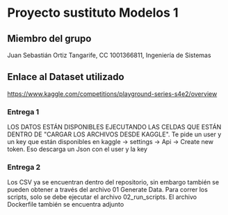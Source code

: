 # Proyecto sustituto Modelos 1

## Miembro del grupo
Juan Sebastián Ortiz Tangarife, CC 1001366811, Ingeniería de Sistemas


## Enlace al Dataset utilizado
https://www.kaggle.com/competitions/playground-series-s4e2/overview

### Entrega 1
LOS DATOS ESTÁN DISPONIBLES EJECUTANDO LAS CELDAS QUE ESTÁN DENTRO DE "CARGAR LOS ARCHIVOS DESDE KAGGLE". Te pide un user y un key que están disponibles en kaggle -> settings -> Api -> Create new token. Eso descarga un Json con el user y la key


### Entrega 2
Los CSV ya se encuentran dentro del repositorio, sin embargo también se pueden obtener a través del archivo 01 Generate Data.
Para correr los scripts, solo se debe ejecutar el archivo 02_run_scripts.
El archivo Dockerfile también se encuentra adjunto
